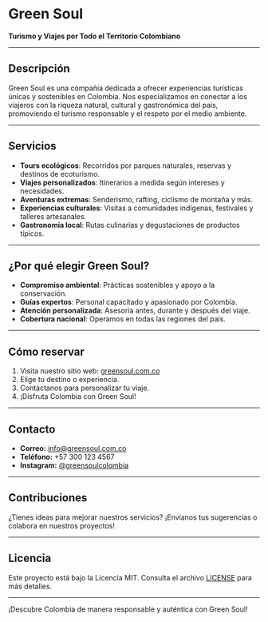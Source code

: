 # Green Soul

**Turismo y Viajes por Todo el Territorio Colombiano**

---

## Descripción

Green Soul es una compañía dedicada a ofrecer experiencias turísticas únicas y sostenibles en Colombia. Nos especializamos en conectar a los viajeros con la riqueza natural, cultural y gastronómica del país, promoviendo el turismo responsable y el respeto por el medio ambiente.

---

## Servicios

- **Tours ecológicos**: Recorridos por parques naturales, reservas y destinos de ecoturismo.
- **Viajes personalizados**: Itinerarios a medida según intereses y necesidades.
- **Aventuras extremas**: Senderismo, rafting, ciclismo de montaña y más.
- **Experiencias culturales**: Visitas a comunidades indígenas, festivales y talleres artesanales.
- **Gastronomía local**: Rutas culinarias y degustaciones de productos típicos.

---

## ¿Por qué elegir Green Soul?

- **Compromiso ambiental**: Prácticas sostenibles y apoyo a la conservación.
- **Guías expertos**: Personal capacitado y apasionado por Colombia.
- **Atención personalizada**: Asesoría antes, durante y después del viaje.
- **Cobertura nacional**: Operamos en todas las regiones del país.

---

## Cómo reservar

1. Visita nuestro sitio web: [greensoul.com.co](https://greensoul.com.co)
2. Elige tu destino o experiencia.
3. Contáctanos para personalizar tu viaje.
4. ¡Disfruta Colombia con Green Soul!

---

## Contacto

- **Correo:** info@greensoul.com.co
- **Teléfono:** +57 300 123 4567
- **Instagram:** [@greensoulcolombia](https://instagram.com/greensoulcolombia)

---

## Contribuciones

¿Tienes ideas para mejorar nuestros servicios? ¡Envíanos tus sugerencias o colabora en nuestros proyectos!

---

## Licencia

Este proyecto está bajo la Licencia MIT. Consulta el archivo [LICENSE](LICENSE) para más detalles.

---

¡Descubre Colombia de manera responsable y auténtica con Green Soul!

